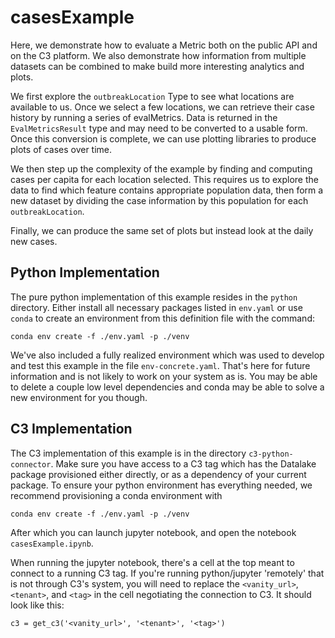 # casesExample

Here, we demonstrate how to evaluate a Metric both on the public API and on the C3 platform. We also demonstrate how information from multiple datasets can be combined to make build more interesting analytics and plots.

We first explore the `outbreakLocation` Type to see what locations are available to us. Once we select a few locations, we can retrieve their case history by running a series of evalMetrics. Data is returned in the `EvalMetricsResult` type and may need to be converted to a usable form. Once this conversion is complete, we can use plotting libraries to produce plots of cases over time.

We then step up the complexity of the example by finding and computing cases per capita for each location selected. This requires us to explore the data to find which feature contains appropriate population data, then form a new dataset by dividing the case information by this population for each `outbreakLocation`.

Finally, we can produce the same set of plots but instead look at the daily new cases.

## Python Implementation

The pure python implementation of this example resides in the `python` directory. Either install all necessary packages listed in `env.yaml` or use `conda` to create an environment from this definition file with the command:

```
conda env create -f ./env.yaml -p ./venv
```

We've also included a fully realized environment which was used to develop and test this example in the file `env-concrete.yaml`. That's here for future information and is not likely to work on your system as is. You may be able to delete a couple low level dependencies and conda may be able to solve a new environment for you though.

## C3 Implementation

The C3 implementation of this example is in the directory `c3-python-connector`. Make sure you have access to a C3 tag which has the Datalake package provisioned either directly, or as a dependency of your current package. To ensure your python environment has everything needed, we recommend provisioning a conda environment with

```
conda env create -f ./env.yaml -p ./venv
```

After which you can launch jupyter notebook, and open the notebook `casesExample.ipynb`.

When running the jupyter notebook, there's a cell at the top meant to connect to a running C3 tag. If you're running python/jupyter 'remotely' that is not through C3's system, you will need to replace the `<vanity_url>`, `<tenant>`, and `<tag>` in the cell negotiating the connection to C3. It should look like this:

```
c3 = get_c3('<vanity_url>', '<tenant>', '<tag>')
```
